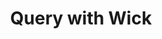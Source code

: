 ---
layout: page
title: Query with Wick
permalink: /data_analysis/wick/
parent: Data Analysis for CANDEL
nav_order: 4
---